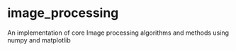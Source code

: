 # image_processing
An implementation of core Image processing algorithms and methods using numpy and matplotlib
